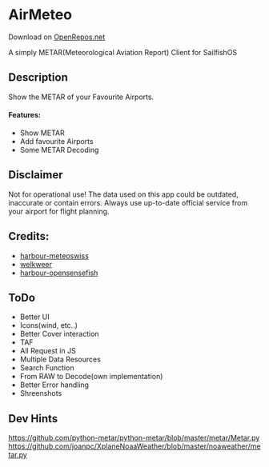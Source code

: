 # AirMeteo
Download on [OpenRepos.net](https://openrepos.net/content/bauidch/airmeteo)

A simply METAR(Meteorological Aviation Report) Client for SailfishOS

## Description
Show the METAR of your Favourite Airports.

#### Features:
- Show METAR
- Add favourite Airports
- Some METAR Decoding

## Disclaimer
Not for operational use! The data used on this app could be outdated, inaccurate or contain errors. Always use up-to-date official service from your airport for flight planning.

## Credits:
 - [harbour-meteoswiss](https://github.com/ichthyosaurus/harbour-meteoswiss)
 - [welkweer](https://openrepos.net/content/ade/welkweer)
 - [harbour-opensensefish](https://gitlab.com/nobodyinperson/harbour-opensensefish)
 
## ToDo
- Better UI
- Icons(wind, etc..)
- Better Cover interaction
- TAF
- All Request in JS
- Multiple Data Resources
- Search Function
- From RAW to Decode(own implementation)
- Better Error handling
- Shreenshots

## Dev Hints
https://github.com/python-metar/python-metar/blob/master/metar/Metar.py
https://github.com/joanpc/XplaneNoaaWeather/blob/master/noaweather/metar.py

